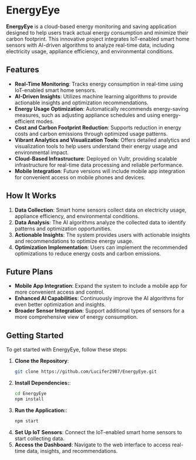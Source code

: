 # EnergyEye

**EnergyEye** is a cloud-based energy monitoring and saving application designed to help users track actual energy consumption and minimize their carbon footprint. This innovative project integrates IoT-enabled smart home sensors with AI-driven algorithms to analyze real-time data, including electricity usage, appliance efficiency, and environmental conditions.

## Features

- **Real-Time Monitoring**: Tracks energy consumption in real-time using IoT-enabled smart home sensors.
- **AI-Driven Insights**: Utilizes machine learning algorithms to provide actionable insights and optimization recommendations.
- **Energy Usage Optimization**: Automatically recommends energy-saving measures, such as adjusting appliance schedules and using energy-efficient modes.
- **Cost and Carbon Footprint Reduction**: Supports reduction in energy costs and carbon emissions through optimized usage patterns.
- **Vibrant Analytics and Visualization Tools**: Offers detailed analytics and visualization tools to help users understand their energy usage and environmental impact.
- **Cloud-Based Infrastructure**: Deployed on Vultr, providing scalable infrastructure for real-time data processing and reliable performance.
- **Mobile Integration**: Future versions will include mobile app integration for convenient access on mobile phones and devices.

## How It Works

1. **Data Collection**: Smart home sensors collect data on electricity usage, appliance efficiency, and environmental conditions.
2. **Data Analysis**: The AI algorithms analyze the collected data to identify patterns and optimization opportunities.
3. **Actionable Insights**: The system provides users with actionable insights and recommendations to optimize energy usage.
4. **Optimization Implementation**: Users can implement the recommended optimizations to reduce energy costs and carbon emissions.

## Future Plans

- **Mobile App Integration**: Expand the system to include a mobile app for more convenient access and control.
- **Enhanced AI Capabilities**: Continuously improve the AI algorithms for even better optimization and insights.
- **Broader Sensor Integration**: Support additional types of sensors for a more comprehensive view of energy consumption.

## Getting Started

To get started with EnergyEye, follow these steps:

1. **Clone the Repository**:
   ```sh
   git clone https://github.com/Lucifer2987/EnergyEye.git

2. **Install Dependencies:**:
   ```sh
   cd EnergyEye
   npm install

3. **Run the Application:**:
   ```sh
   npm start


4. **Set Up IoT Sensors**: Connect the IoT-enabled smart home sensors to start collecting data.
5. **Access the Dashboard**: Navigate to the web interface to access real-time data, insights, and recommendations.
